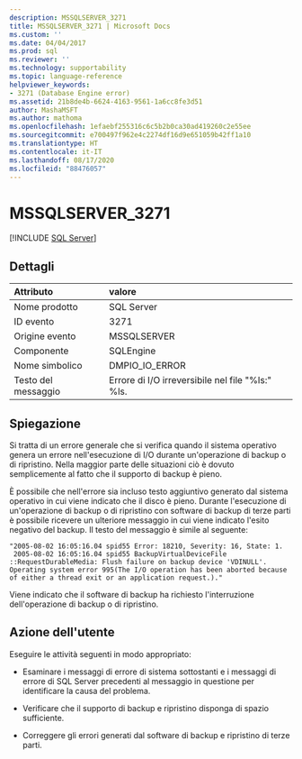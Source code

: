 ```yaml
---
description: MSSQLSERVER_3271
title: MSSQLSERVER_3271 | Microsoft Docs
ms.custom: ''
ms.date: 04/04/2017
ms.prod: sql
ms.reviewer: ''
ms.technology: supportability
ms.topic: language-reference
helpviewer_keywords:
- 3271 (Database Engine error)
ms.assetid: 21b8de4b-6624-4163-9561-1a6cc8fe3d51
author: MashaMSFT
ms.author: mathoma
ms.openlocfilehash: 1efaebf255316c6c5b2b0ca30ad419260c2e55ee
ms.sourcegitcommit: e700497f962e4c2274df16d9e651059b42ff1a10
ms.translationtype: HT
ms.contentlocale: it-IT
ms.lasthandoff: 08/17/2020
ms.locfileid: "88476057"
---
```

# <a name="mssqlserver_3271"></a>MSSQLSERVER_3271
 [!INCLUDE [SQL Server](../../includes/applies-to-version/sqlserver.md)]
  
## <a name="details"></a>Dettagli  
  
| Attributo | valore |  
| :-------- | :---- |  
|Nome prodotto|SQL Server|  
|ID evento|3271|  
|Origine evento|MSSQLSERVER|  
|Componente|SQLEngine|  
|Nome simbolico|DMPIO_IO_ERROR|  
|Testo del messaggio|Errore di I/O irreversibile nel file "%ls:" %ls.|  
  
## <a name="explanation"></a>Spiegazione  
Si tratta di un errore generale che si verifica quando il sistema operativo genera un errore nell'esecuzione di I/O durante un'operazione di backup o di ripristino. Nella maggior parte delle situazioni ciò è dovuto semplicemente al fatto che il supporto di backup è pieno.  
  
È possibile che nell'errore sia incluso testo aggiuntivo generato dal sistema operativo in cui viene indicato che il disco è pieno. Durante l'esecuzione di un'operazione di backup o di ripristino con software di backup di terze parti è possibile ricevere un ulteriore messaggio in cui viene indicato l'esito negativo del backup. Il testo del messaggio è simile al seguente:  
  
```  
"2005-08-02 16:05:16.04 spid55 Error: 18210, Severity: 16, State: 1.  
 2005-08-02 16:05:16.04 spid55 BackupVirtualDeviceFile  
::RequestDurableMedia: Flush failure on backup device 'VDINULL'.   
Operating system error 995(The I/O operation has been aborted because   
of either a thread exit or an application request.)."  
```  
  
Viene indicato che il software di backup ha richiesto l'interruzione dell'operazione di backup o di ripristino.  
  
## <a name="user-action"></a>Azione dell'utente  
Eseguire le attività seguenti in modo appropriato:  
  
-   Esaminare i messaggi di errore di sistema sottostanti e i messaggi di errore di SQL Server precedenti al messaggio in questione per identificare la causa del problema.  
  
-   Verificare che il supporto di backup e ripristino disponga di spazio sufficiente.  
  
-   Correggere gli errori generati dal software di backup e ripristino di terze parti.  
  
